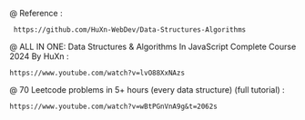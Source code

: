 
 @ Reference :
```http
 https://github.com/HuXn-WebDev/Data-Structures-Algorithms
```

 @ ALL IN ONE: Data Structures & Algorithms In JavaScript Complete Course 2024 By HuXn :
```http
https://www.youtube.com/watch?v=lvO88XxNAzs
```


 @ 70 Leetcode problems in 5+ hours (every data structure) (full tutorial) :
```http
https://www.youtube.com/watch?v=wBtPGnVnA9g&t=2062s
```





